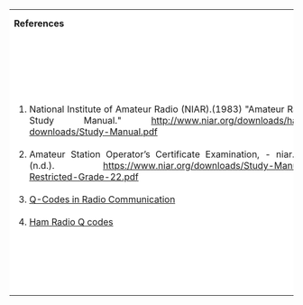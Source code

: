 <table style="text-align:justify;">
<tr style="background-color: white">
<th>References</th>
<th>Contributors list</th>
</tr>
<tr style="background-color: white">
<td>
<ol style="width: 500px">
<li>National Institute of Amateur Radio (NIAR).(1983) "Amateur Radio Study Manual." <a href="http://www.niar.org/downloads/ham-downloads/Study-Manual.pdf">http://www.niar.org/downloads/ham-downloads/Study-Manual.pdf</a></li></br>
<li> Amateur Station Operator’s Certificate Examination, - niar.org. (n.d.). <a href="https://niar.org/downloads/Study-Manual-General-Grade-22.pdf"> https://www.niar.org/downloads/Study-Manual-Restricted-Grade-22.pdf</a>
</li></br>
<li><a href="http://radio.linuxclub.org/Amateur%20Radio-Morse-Code.pdf">Q-Codes in Radio Communication</a></li></br>
<li><a href="https://www.electronics-notes.com/articles/ham_radio/abbreviations_codes/q-code.php">Ham Radio Q codes</a></li>
</ol>
</td> 
<td>Developer : Dr. Pruthviraj U | NITK</br></br>
Contributors :
<ul style="list-style-type: none;">
<li>Pavithra </li>
<li>Kumar Aditya Singh </li>
<li>Vaishnavi Singh </li>
<li>Prajwal Kumar | NITK</li>
<li>Shraddha Shetty | NITK</li>
<li>Anusha B Salian | NITK</li>
</ul></td>
</tr>
</table>
